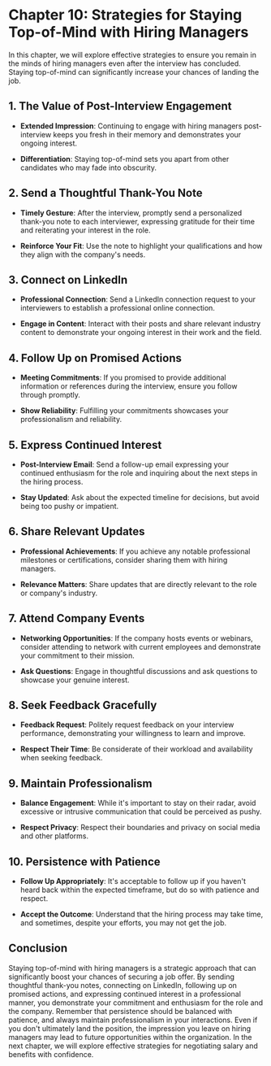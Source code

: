 Chapter 10: Strategies for Staying Top-of-Mind with Hiring Managers
===================================================================

In this chapter, we will explore effective strategies to ensure you remain in the minds of hiring managers even after the interview has concluded. Staying top-of-mind can significantly increase your chances of landing the job.

**1. The Value of Post-Interview Engagement**
---------------------------------------------

* **Extended Impression**: Continuing to engage with hiring managers post-interview keeps you fresh in their memory and demonstrates your ongoing interest.

* **Differentiation**: Staying top-of-mind sets you apart from other candidates who may fade into obscurity.

**2. Send a Thoughtful Thank-You Note**
---------------------------------------

* **Timely Gesture**: After the interview, promptly send a personalized thank-you note to each interviewer, expressing gratitude for their time and reiterating your interest in the role.

* **Reinforce Your Fit**: Use the note to highlight your qualifications and how they align with the company's needs.

**3. Connect on LinkedIn**
--------------------------

* **Professional Connection**: Send a LinkedIn connection request to your interviewers to establish a professional online connection.

* **Engage in Content**: Interact with their posts and share relevant industry content to demonstrate your ongoing interest in their work and the field.

**4. Follow Up on Promised Actions**
------------------------------------

* **Meeting Commitments**: If you promised to provide additional information or references during the interview, ensure you follow through promptly.

* **Show Reliability**: Fulfilling your commitments showcases your professionalism and reliability.

**5. Express Continued Interest**
---------------------------------

* **Post-Interview Email**: Send a follow-up email expressing your continued enthusiasm for the role and inquiring about the next steps in the hiring process.

* **Stay Updated**: Ask about the expected timeline for decisions, but avoid being too pushy or impatient.

**6. Share Relevant Updates**
-----------------------------

* **Professional Achievements**: If you achieve any notable professional milestones or certifications, consider sharing them with hiring managers.

* **Relevance Matters**: Share updates that are directly relevant to the role or company's industry.

**7. Attend Company Events**
----------------------------

* **Networking Opportunities**: If the company hosts events or webinars, consider attending to network with current employees and demonstrate your commitment to their mission.

* **Ask Questions**: Engage in thoughtful discussions and ask questions to showcase your genuine interest.

**8. Seek Feedback Gracefully**
-------------------------------

* **Feedback Request**: Politely request feedback on your interview performance, demonstrating your willingness to learn and improve.

* **Respect Their Time**: Be considerate of their workload and availability when seeking feedback.

**9. Maintain Professionalism**
-------------------------------

* **Balance Engagement**: While it's important to stay on their radar, avoid excessive or intrusive communication that could be perceived as pushy.

* **Respect Privacy**: Respect their boundaries and privacy on social media and other platforms.

**10. Persistence with Patience**
---------------------------------

* **Follow Up Appropriately**: It's acceptable to follow up if you haven't heard back within the expected timeframe, but do so with patience and respect.

* **Accept the Outcome**: Understand that the hiring process may take time, and sometimes, despite your efforts, you may not get the job.

**Conclusion**
--------------

Staying top-of-mind with hiring managers is a strategic approach that can significantly boost your chances of securing a job offer. By sending thoughtful thank-you notes, connecting on LinkedIn, following up on promised actions, and expressing continued interest in a professional manner, you demonstrate your commitment and enthusiasm for the role and the company. Remember that persistence should be balanced with patience, and always maintain professionalism in your interactions. Even if you don't ultimately land the position, the impression you leave on hiring managers may lead to future opportunities within the organization. In the next chapter, we will explore effective strategies for negotiating salary and benefits with confidence.
